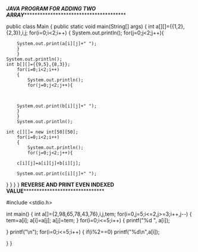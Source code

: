 *******************************JAVA PROGRAM FOR ADDING TWO ARRAY**********************************************************************

public class Main
{
	public static void main(String[] args) {
		int a[][]={{1,2},{2,3}},i,j;
		for(i=0;i<2;i++)
		{
		   	System.out.println();
		    for(j=0;j<2;j++){
		    
		
		
		System.out.print(a[i][j]+" ");
		}
		}
	System.out.println();
	int b[][]={{9,5},{8,3}};
		for(i=0;i<2;i++)
		{
		   	System.out.println();
		    for(j=0;j<2;j++){
		    
		
		
		System.out.print(b[i][j]+" ");
		}
		}
		System.out.println();
	
	int c[][]= new int[50][50];
		for(i=0;i<2;i++)
		{
		    System.out.println();
		    for(j=0;j<2;j++){
		    
		c[i][j]=a[i][j]+b[i][j];
		
		System.out.print(c[i][j]+" ");
	
	
}
}
}
}
**************************************REVERSE AND PRINT EVEN INDEXED VALUE*********************************************************************

#include <stdio.h>

int main()
{
    int a[]={2,98,65,78,43,76},i,j,tem;
    for(i=0,j=5;i<=2,j>=3;i++,j--)
    { 
    tem=a[i];
    a[i]=a[j];
    a[j]=tem;
}
for(i=0;i<=5;i++)
{
printf("%d ", a[i]);

}
printf("\n");
for(i=0;i<=5;i++)
{
if(i%2==0)
printf("%d\n",a[i]);

}
}























